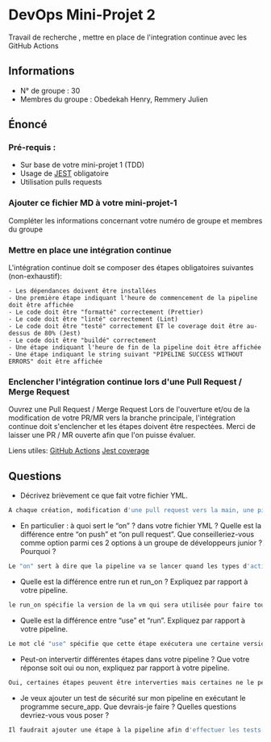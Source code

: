 # DevOps Mini-Projet 2
Travail de recherche , mettre en place de l'integration continue avec les GitHub Actions

## Informations
- N° de groupe : 30
- Membres du groupe : Obedekah Henry, Remmery Julien


## Énoncé

### Pré-requis :
- Sur base de votre mini-projet 1 (TDD)
- Usage de [JEST](https://jestjs.io/docs/getting-started) obligatoire
- Utilisation pulls requests


### Ajouter ce fichier MD à votre mini-projet-1
Compléter les informations concernant votre numéro de groupe et membres du groupe

### Mettre en place une intégration continue
L'intégration continue doit se composer des étapes obligatoires suivantes (non-exhaustif):

    - Les dépendances doivent être installées
    - Une première étape indiquant l'heure de commencement de la pipeline doit être affichée
    - Le code doit être "formatté" correctement (Prettier)
    - Le code doit être "linté" correctement (Lint)
    - Le code doit être "testé" correctement ET le coverage doit être au-dessus de 80% (Jest)
    - Le code doit être "buildé" correctement
    - Une étape indiquant l'heure de fin de la pipeline doit être affichée
    - Une étape indiquant le string suivant "PIPELINE SUCCESS WITHOUT ERRORS" doit être affichée

### Enclencher l'intégration continue lors d'une Pull Request / Merge Request
Ouvrez une Pull Request / Merge Request 
Lors de l'ouverture et/ou de la modification de votre PR/MR vers la branche principale, l'intégration continue doit s'enclencher et les étapes doivent être respectées.
Merci de laisser une PR / MR ouverte afin que l'on puisse évaluer.


Liens utiles:
[GitHub Actions](https://docs.github.com/fr/actions)
[Jest coverage](https://www.valentinog.com/blog/jest-coverage/)

## Questions

- Décrivez brièvement ce que fait votre fichier YML.  
```bash
A chaque création, modification d'une pull request vers la main, une pipeline va se lancer et vérifier que tout fonctionne comme demandé.
```
- En particulier : à quoi sert le “on” ? dans votre fichier YML ?  Quelle est la différence entre “on push” et “on pull request”. Que conseilleriez-vous comme option parmi ces 2 options à un groupe de développeurs junior ? Pourquoi ? 
```bash
Le "on" sert à dire que la pipeline va se lancer quand les types d'actions spécifiés sont faits. "On push" va se lancer lorsqu'un push vers la main, "on pull request" lors de la création d'une pull request vers la main. L'avantage de on "pull request" c'est que nous sommes au courant que tout est bon avant de merge (push) vers la main.
```
- Quelle est la différence entre run et run_on ?  Expliquez par rapport à votre pipeline.  
```bash
le run_on spécifie la version de la vm qui sera utilisée pour faire tourner la pipeline. Le run spécifie la commande a éxécuter. Dans notre pipeline, runs_on utlise comme version "ubuntu-latest" et run spécifié les commandes qui sont éxécutées.
```
- Quelle est la différence entre “use” et “run”. Expliquez par rapport à votre pipeline. 
```bash
Le mot clé "use" spécifie que cette étape exécutera une certaine version de l’action spécifiée. Le mot clé run spécifie la commande à éxécuter. Dans notre pipeline, "uses" spécifie qu'il utilise la v3 de l'action actions/checkout par exemple.
```
- Peut-on intervertir différentes étapes dans votre pipeline ? Que votre réponse soit oui ou non, expliquez par rapport à votre pipeline. 
```bash
Oui, certaines étapes peuvent être interverties mais certaines ne le peuvent pas. Dans notre pipeline, le formatage code (prettier et lint) peut etre interverti entre eux, par contre l'installation des dépendences ne peut pas être fait à la fin de la pipeline car on en a besoin pour faire le reste. Le build doit également etre fait à la fin. Quant aux heures de début et de fin, il n'aurait aucun sens qu'elles soient affichées tout les deux au début ou à la fin, voir au milieu de l'éxécution de la pipeline.
```
- Je veux ajouter un test de sécurité sur mon pipeline en exécutant le programme secure_app. Que devrais-je faire ?  Quelles questions devriez-vous vous poser ? 
```bash
Il faudrait ajouter une étape à la pipeline afin d'effectuer les tests. L'application a t-elle besoin de dépendences pour fonctionner ? Comment est-elle éxécutée ? Notre pipeline utilise ubuntu-latest comme version de vm, l'application est-elle compatible ?
```
